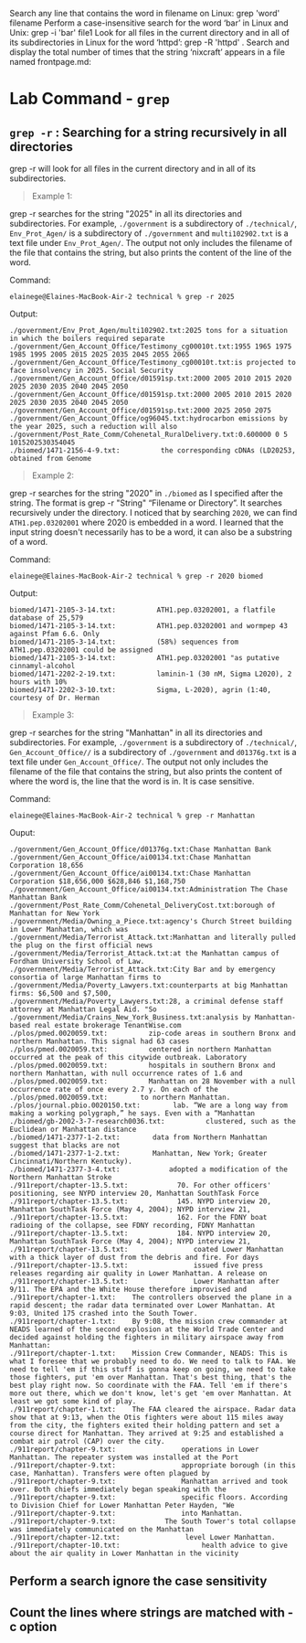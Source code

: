 Search any line that contains the word in filename on Linux:
grep 'word' filename
Perform a case-insensitive search for the word ‘bar’ in Linux and Unix:
grep -i 'bar' file1
Look for all files in the current directory and in all of its subdirectories in Linux for the word ‘httpd’:
grep -R 'httpd' .
Search and display the total number of times that the string ‘nixcraft’ appears in a file named frontpage.md:


# Lab Command - `grep`


## `grep -r` : Searching for a string recursively in all directories

grep -r will look for all files in the current directory and in all of its subdirectories. 

> Example 1:

grep -r searches for the string "2025" in all its directories and subdirectories. For example, `./government` is a subdirectory of `./technical/`,  `Env_Prot_Agen/` is a subdirectory of `./government` and `multi102902.txt` is a text file under `Env_Prot_Agen/`. The output not only includes the filename of the file that contains the string, but also prints the content of the line of the word. 

Command:

    elainege@Elaines-MacBook-Air-2 technical % grep -r 2025

Output:

    ./government/Env_Prot_Agen/multi102902.txt:2025 tons for a situation in which the boilers required separate
    ./government/Gen_Account_Office/Testimony_cg00010t.txt:1955 1965 1975 1985 1995 2005 2015 2025 2035 2045 2055 2065
    ./government/Gen_Account_Office/Testimony_cg00010t.txt:is projected to face insolvency in 2025. Social Security
    ./government/Gen_Account_Office/d01591sp.txt:2000 2005 2010 2015 2020 2025 2030 2035 2040 2045 2050
    ./government/Gen_Account_Office/d01591sp.txt:2000 2005 2010 2015 2020 2025 2030 2035 2040 2045 2050
    ./government/Gen_Account_Office/d01591sp.txt:2000 2025 2050 2075
    ./government/Gen_Account_Office/og96045.txt:hydrocarbon emissions by the year 2025, such a reduction will also
    ./government/Post_Rate_Comm/Cohenetal_RuralDelivery.txt:0.600000 0 5 1015202530354045
    ./biomed/1471-2156-4-9.txt:          the corresponding cDNAs (LD20253, obtained from Genome

> Example 2:

grep -r searches for the string "2020" in `./biomed` as I specified after the string. The format is grep -r "String" “Filename or Directory”. It searches recursively under the directory. I noticed that by searching  `2020`, we can find `ATH1.pep.03202001` where 2020 is embedded in a word. I learned that the input string doesn't necessarily has to be a word, it can also be a substring of a word. 

Command: 

    elainege@Elaines-MacBook-Air-2 technical % grep -r 2020 biomed 

Output:

    biomed/1471-2105-3-14.txt:          ATH1.pep.03202001, a flatfile database of 25,579 
    biomed/1471-2105-3-14.txt:          ATH1.pep.03202001 and wormpep 43 against Pfam 6.6. Only
    biomed/1471-2105-3-14.txt:          (58%) sequences from ATH1.pep.03202001 could be assigned
    biomed/1471-2105-3-14.txt:          ATH1.pep.03202001 "as putative cinnamyl-alcohol
    biomed/1471-2202-2-19.txt:          laminin-1 (30 nM, Sigma L2020), 2 hours with 10%
    biomed/1471-2202-3-10.txt:          Sigma, L-2020), agrin (1:40, courtesy of Dr. Herman

> Example 3: 

grep -r searches for the string "Manhattan" in all its directories and subdirectories. For example, `./government` is a subdirectory of `./technical/`,  `Gen_Account_Office//` is a subdirectory of `./government` and `d01376g.txt` is a text file under `Gen_Account_Office/`. The output not only includes the filename of the file that contains the string, but also prints the content of where the word is, the line that the word is in. It is case sensitive. 

Command:

    elainege@Elaines-MacBook-Air-2 technical % grep -r Manhattan
Ouput:

    ./government/Gen_Account_Office/d01376g.txt:Chase Manhattan Bank
    ./government/Gen_Account_Office/ai00134.txt:Chase Manhattan Corporation 18,656
    ./government/Gen_Account_Office/ai00134.txt:Chase Manhattan Corporation $18,656,000 $628,846 $1,168,750
    ./government/Gen_Account_Office/ai00134.txt:Administration The Chase Manhattan Bank
    ./government/Post_Rate_Comm/Cohenetal_DeliveryCost.txt:borough of Manhattan for New York
    ./government/Media/Owning_a_Piece.txt:agency's Church Street building in Lower Manhattan, which was
    ./government/Media/Terrorist_Attack.txt:Manhattan and literally pulled the plug on the first official news
    ./government/Media/Terrorist_Attack.txt:at the Manhattan campus of Fordham University School of Law.
    ./government/Media/Terrorist_Attack.txt:City Bar and by emergency consortia of large Manhattan firms to
    ./government/Media/Poverty_Lawyers.txt:counterparts at big Manhattan firms: $6,500 and $7,500,
    ./government/Media/Poverty_Lawyers.txt:28, a criminal defense staff attorney at Manhattan Legal Aid. "So
    ./government/Media/Crains_New_York_Business.txt:analysis by Manhattan-based real estate brokerage TenantWise.com
    ./plos/pmed.0020059.txt:          zip-code areas in southern Bronx and northern Manhattan. This signal had 63 cases
    ./plos/pmed.0020059.txt:          centered in northern Manhattan occurred at the peak of this citywide outbreak. Laboratory
    ./plos/pmed.0020059.txt:          hospitals in southern Bronx and northern Manhattan, with null occurrence rates of 1.6 and
    ./plos/pmed.0020059.txt:          Manhattan on 28 November with a null occurrence rate of once every 2.7 y. On each of the
    ./plos/pmed.0020059.txt:        to northern Manhattan.
    ./plos/journal.pbio.0020150.txt:        lab. “We are a long way from making a working polygraph,” he says. Even with a “Manhattan
    ./biomed/gb-2002-3-7-research0036.txt:          clustered, such as the Euclidean or Manhattan distance
    ./biomed/1471-2377-1-2.txt:        data from Northern Manhattan suggest that blacks are not
    ./biomed/1471-2377-1-2.txt:        Manhattan, New York; Greater Cincinnati/Northern Kentucky).
    ./biomed/1471-2377-3-4.txt:            adopted a modification of the Northern Manhattan Stroke
    ./911report/chapter-13.5.txt:            70. For other officers' positioning, see NYPD interview 20, Manhattan SouthTask Force
    ./911report/chapter-13.5.txt:            145. NYPD interview 20, Manhattan SouthTask Force (May 4, 2004); NYPD interview 21,
    ./911report/chapter-13.5.txt:            162. For the FDNY boat radioing of the collapse, see FDNY recording, FDNY Manhattan
    ./911report/chapter-13.5.txt:            184. NYPD interview 20, Manhattan SouthTask Force (May 4, 2004); NYPD interview 21,
    ./911report/chapter-13.5.txt:                coated Lower Manhattan with a thick layer of dust from the debris and fire. For days
    ./911report/chapter-13.5.txt:                issued five press releases regarding air quality in Lower Manhattan. A release on
    ./911report/chapter-13.5.txt:                Lower Manhattan after 9/11. The EPA and the White House therefore improvised and
    ./911report/chapter-1.txt:    The controllers observed the plane in a rapid descent; the radar data terminated over Lower Manhattan. At 9:03, United 175 crashed into the South Tower.
    ./911report/chapter-1.txt:    By 9:08, the mission crew commander at NEADS learned of the second explosion at the World Trade Center and decided against holding the fighters in military airspace away from Manhattan:
    ./911report/chapter-1.txt:    Mission Crew Commander, NEADS: This is what I foresee that we probably need to do. We need to talk to FAA. We need to tell 'em if this stuff is gonna keep on going, we need to take those fighters, put 'em over Manhattan. That's best thing, that's the best play right now. So coordinate with the FAA. Tell 'em if there's more out there, which we don't know, let's get 'em over Manhattan. At least we got some kind of play.
    ./911report/chapter-1.txt:    The FAA cleared the airspace. Radar data show that at 9:13, when the Otis fighters were about 115 miles away from the city, the fighters exited their holding pattern and set a course direct for Manhattan. They arrived at 9:25 and established a combat air patrol (CAP) over the city.
    ./911report/chapter-9.txt:                operations in Lower Manhattan. The repeater system was installed at the Port
    ./911report/chapter-9.txt:                appropriate borough (in this case, Manhattan). Transfers were often plagued by
    ./911report/chapter-9.txt:                Manhattan arrived and took over. Both chiefs immediately began speaking with the
    ./911report/chapter-9.txt:                specific floors. According to Division Chief for Lower Manhattan Peter Hayden, "We
    ./911report/chapter-9.txt:                into Manhattan.
    ./911report/chapter-9.txt:            The South Tower's total collapse was immediately communicated on the Manhattan
    ./911report/chapter-12.txt:                level Lower Manhattan.
    ./911report/chapter-10.txt:                    health advice to give about the air quality in Lower Manhattan in the vicinity 


## Perform a search ignore the case sensitivity

## Count the lines where strings are matched with -c option
